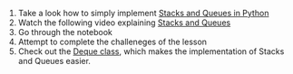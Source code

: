 1. Take a look how to simply implement [Stacks and Queues in Python](https://www.geeksforgeeks.org/stack-and-queues-in-python/)
2. Watch the following video explaining [Stacks and Queues](https://www.youtube.com/watch?v=wjI1WNcIntg)
3. Go through the notebook
4. Attempt to complete the challeneges of the lesson
5. Check out the [Deque class](https://docs.python.org/3/library/collections.html#collections.deque), which makes the implementation of Stacks and Queues easier.